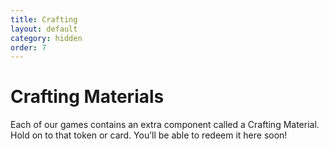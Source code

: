 ```yaml
---
title: Crafting
layout: default
category: hidden
order: 7
---
```


# Crafting Materials

Each of our games contains an extra component called a Crafting Material. Hold on to that token or card. You’ll be able to redeem it here soon!